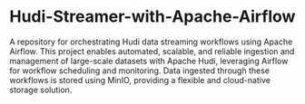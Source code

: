 # Hudi-Streamer-with-Apache-Airflow
A repository for orchestrating Hudi data streaming workflows using Apache Airflow. This project enables automated, scalable, and reliable ingestion and management of large-scale datasets with Apache Hudi, leveraging Airflow for workflow scheduling and monitoring. Data ingested through these workflows is stored using MinIO, providing a flexible and cloud-native storage solution.
